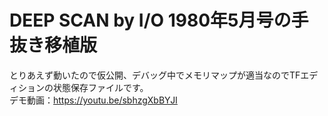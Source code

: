 # DEEP SCAN by I/O 1980年5月号の手抜き移植版
とりあえず動いたので仮公開、デバッグ中でメモリマップが適当なのでTFエディションの状態保存ファイルです。  
デモ動画：https://youtu.be/sbhzgXbBYJI
